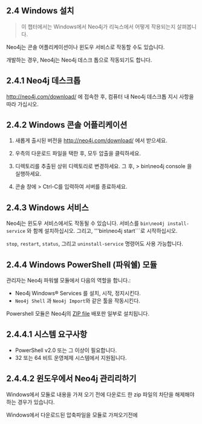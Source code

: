 
## 2.4 Windows 설치

> 이 챕터에서는 Windows에서 Neo4j가 리눅스에서 어떻게 작용되는지 살펴봅니다. 

Neo4j는 콘솔 어플리케이션이나 윈도우 서비스로 작동할 수도 있습니다. 

개발하는 경우, Neo4j는 Neo4j 데스크 톱으로 작동되기도 합니다.


## 2.4.1 Neo4j 데스크톱 

   http://neo4j.com/download/ 에 접속한 후, 
   컴퓨터 내 Neo4j 데스크톱 지시 사항을 따라 가십시오.


## 2.4.2 Windows 콘솔 어플리케이션

   1. 새롭게 출시된 버전을  http://neo4j.com/download/ 에서 받으세요.

   2. 우측의 다운로드 파일을 택한 후, 모두 압출을 클릭하세요.

   3. 디렉토리를 추출된 상위 디렉토리로 변경하세요. 
      그 후, > bin\neo4j console 을 실행하세요.


   4. 콘솔 창에 > Ctrl-C를 입력하여 서버를 종료하세요.


## 2.4.3 Windows 서비스

   Neo4j는 윈도우 서비스에서도 작동될 수 있습니다. 서비스를 ```bin\neo4j install-service``` 와 함께 설치하십시오. 
   그리고, '''bin\neo4j start```로 시작하십시오.


   ```stop```, ```restart```, ```status```, 그리고 ```uninstall-service``` 명령어도 사용 가능합니다. 



## 2.4.4 Windows PowerShell (파워쉘) 모듈

  관리자는 Neo4j 파워쉘 모듈에서 다음의 역할을 합니다.:

  + Neo4j Windows® Services 를 설치, 시작, 정지시킨다.
  + ```Neo4j Shell``` 과 ```Neo4j Import```와 같은 툴을 작동시킨다.


 Powershell 모듈은 Neo4j의 [ZIP file](https://neo4j.com/download/) 배포판 일부로 설치됩니다. 


## 2.4.4.1 시스템 요구사항

   + PowerShell v2.0 또는 그 이상이 필요합니다.
   + 32 또는 64 비트 운영체제 시스템에서 지원됩니다. 



## 2.4.4.2 윈도우에서 Neo4j 관리리하기

Windows에서 모듈로 내용을 가져 오기 전에 다운로드 한 zip 파일의 차단을 해제해야하는 경우가 있습니다.


   Windows에서 다운로드된 압축파일을 모듈로 가져오기전에 
